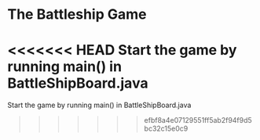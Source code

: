 # The Battleship Game

<<<<<<< HEAD
Start the game by running main() in BattleShipBoard.java
=======
Start the game by running main() in BattleShipBoard.java
>>>>>>> efbf8a4e07129551ff5ab2f94f9d5bc32c15e0c9
